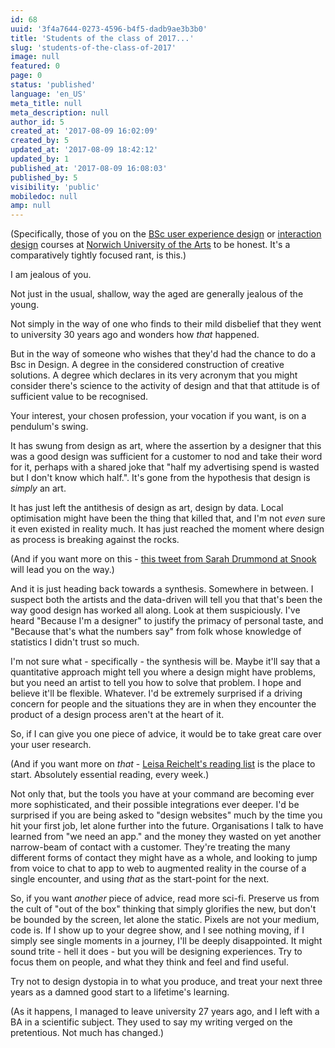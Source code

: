 ```yaml
---
id: 68
uuid: '3f4a7644-0273-4596-b4f5-dadb9ae3b3b0'
title: 'Students of the class of 2017...'
slug: 'students-of-the-class-of-2017'
image: null
featured: 0
page: 0
status: 'published'
language: 'en_US'
meta_title: null
meta_description: null
author_id: 5
created_at: '2017-08-09 16:02:09'
created_by: 5
updated_at: '2017-08-09 18:42:12'
updated_by: 1
published_at: '2017-08-09 16:08:03'
published_by: 5
visibility: 'public'
mobiledoc: null
amp: null
---
```


(Specifically, those of you on the [BSc user experience design](http://www.nua.ac.uk/bsc-user-experience-design/) or [interaction design](http://www.nua.ac.uk/bsc-interaction-design/) courses at [Norwich University of the Arts](http://www.nua.ac.uk/) to be honest. It's a comparatively tightly focused rant, is this.)

I am jealous of you.

Not just in the usual, shallow, way the aged are generally jealous of the young.

Not simply in the way of one who finds to their mild disbelief that they went to university 30 years ago and wonders how _that_ happened.

But in the way of someone who wishes that they'd had the chance to do a Bsc in Design. A degree in the considered construction of creative solutions. A degree which declares in its very acronym that you might consider there's science to the activity of design and that that attitude is of sufficient value to be recognised.

Your interest, your chosen profession, your vocation if you want, is on a pendulum's swing.

It has swung from design as art, where the assertion by a designer that this was a good design was sufficient for a customer to nod and take their word for it, perhaps with a shared joke that "half my advertising spend is wasted but I don't know which half.". It's gone from the hypothesis that design is _simply_ an art.

It has just left the antithesis of design as art, design by data. Local optimisation might have been the thing that killed that, and I'm not _even_ sure it even existed in reality much. It has just reached the moment where design as process is breaking against the rocks.

(And if you want more on this - [this tweet from Sarah Drummond at Snook](https://twitter.com/rufflemuffin/status/887071723367145472) will lead you on the way.)

And it is just heading back towards a synthesis. Somewhere in between. I suspect both the artists and the data-driven will tell you that that's been the way good design has worked all along. Look at them suspiciously. I've heard "Because I'm a designer" to justify the primacy of personal taste, and "Because that's what the numbers say" from folk whose knowledge of statistics I didn't trust so much.

I'm not sure what - specifically - the synthesis will be. Maybe it'll say that a quantitative approach might tell you where a design might have problems, but you need an artist to tell you how to solve that problem. I hope and believe it'll be flexible. Whatever. I'd be extremely surprised if a driving concern for people and the situations they are in when they encounter the product of a design process aren't at the heart of it.

So, if I can give you one piece of advice, it would be to take great care over your user research.

(And if you want more on _that_ - [Leisa Reichelt's reading list](http://tinyletter.com/leisa) is the place to start. Absolutely essential reading, every week.)

Not only that, but the tools you have at your command are becoming ever more sophisticated, and their possible integrations ever deeper. I'd be surprised if you are being asked to "design websites" much by the time you hit your first job, let alone further into the future. Organisations I talk to have learned from "we need an app." and the money they wasted on yet another narrow-beam of contact with a customer. They're treating the many different forms of contact they might have as a whole, and looking to jump from voice to chat to app to web to augmented reality in the course of a single encounter, and using _that_ as the start-point for the next.

So, if you want _another_ piece of advice, read more sci-fi. Preserve us from the cult of "out of the box" thinking that simply glorifies the new, but don't be bounded by the screen, let alone the static. Pixels are not your medium, code is. If I show up to your degree show, and I see nothing moving, if I simply see single moments in a journey, I'll be deeply disappointed. It might sound trite - hell it does - but you will be designing experiences. Try to focus them on people, and what they think and feel and find useful.

Try not to design dystopia in to what you produce, and treat your next three years as a damned good start to a lifetime's learning.

(As it happens, I managed to leave university 27 years ago, and I left with a BA in a scientific subject. They used to say my writing verged on the pretentious. Not much has changed.)
